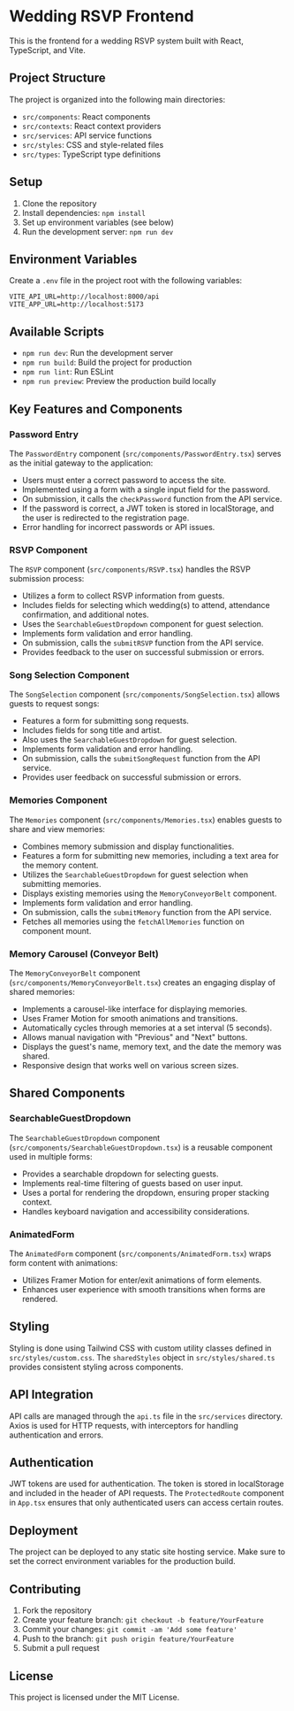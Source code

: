 # Wedding RSVP Frontend

This is the frontend for a wedding RSVP system built with React, TypeScript, and Vite.

## Project Structure

The project is organized into the following main directories:

- `src/components`: React components
- `src/contexts`: React context providers
- `src/services`: API service functions
- `src/styles`: CSS and style-related files
- `src/types`: TypeScript type definitions

## Setup

1. Clone the repository
2. Install dependencies: `npm install`
3. Set up environment variables (see below)
4. Run the development server: `npm run dev`

## Environment Variables

Create a `.env` file in the project root with the following variables:

```
VITE_API_URL=http://localhost:8000/api
VITE_APP_URL=http://localhost:5173
```

## Available Scripts

- `npm run dev`: Run the development server
- `npm run build`: Build the project for production
- `npm run lint`: Run ESLint
- `npm run preview`: Preview the production build locally

## Key Features and Components

### Password Entry

The `PasswordEntry` component (`src/components/PasswordEntry.tsx`) serves as the initial gateway to the application:

- Users must enter a correct password to access the site.
- Implemented using a form with a single input field for the password.
- On submission, it calls the `checkPassword` function from the API service.
- If the password is correct, a JWT token is stored in localStorage, and the user is redirected to the registration page.
- Error handling for incorrect passwords or API issues.

### RSVP Component

The `RSVP` component (`src/components/RSVP.tsx`) handles the RSVP submission process:

- Utilizes a form to collect RSVP information from guests.
- Includes fields for selecting which wedding(s) to attend, attendance confirmation, and additional notes.
- Uses the `SearchableGuestDropdown` component for guest selection.
- Implements form validation and error handling.
- On submission, calls the `submitRSVP` function from the API service.
- Provides feedback to the user on successful submission or errors.

### Song Selection Component

The `SongSelection` component (`src/components/SongSelection.tsx`) allows guests to request songs:

- Features a form for submitting song requests.
- Includes fields for song title and artist.
- Also uses the `SearchableGuestDropdown` for guest selection.
- Implements form validation and error handling.
- On submission, calls the `submitSongRequest` function from the API service.
- Provides user feedback on successful submission or errors.

### Memories Component

The `Memories` component (`src/components/Memories.tsx`) enables guests to share and view memories:

- Combines memory submission and display functionalities.
- Features a form for submitting new memories, including a text area for the memory content.
- Utilizes the `SearchableGuestDropdown` for guest selection when submitting memories.
- Displays existing memories using the `MemoryConveyorBelt` component.
- Implements form validation and error handling.
- On submission, calls the `submitMemory` function from the API service.
- Fetches all memories using the `fetchAllMemories` function on component mount.

### Memory Carousel (Conveyor Belt)

The `MemoryConveyorBelt` component (`src/components/MemoryConveyorBelt.tsx`) creates an engaging display of shared memories:

- Implements a carousel-like interface for displaying memories.
- Uses Framer Motion for smooth animations and transitions.
- Automatically cycles through memories at a set interval (5 seconds).
- Allows manual navigation with "Previous" and "Next" buttons.
- Displays the guest's name, memory text, and the date the memory was shared.
- Responsive design that works well on various screen sizes.

## Shared Components

### SearchableGuestDropdown

The `SearchableGuestDropdown` component (`src/components/SearchableGuestDropdown.tsx`) is a reusable component used in multiple forms:

- Provides a searchable dropdown for selecting guests.
- Implements real-time filtering of guests based on user input.
- Uses a portal for rendering the dropdown, ensuring proper stacking context.
- Handles keyboard navigation and accessibility considerations.

### AnimatedForm

The `AnimatedForm` component (`src/components/AnimatedForm.tsx`) wraps form content with animations:

- Utilizes Framer Motion for enter/exit animations of form elements.
- Enhances user experience with smooth transitions when forms are rendered.

## Styling

Styling is done using Tailwind CSS with custom utility classes defined in `src/styles/custom.css`. The `sharedStyles` object in `src/styles/shared.ts` provides consistent styling across components.

## API Integration

API calls are managed through the `api.ts` file in the `src/services` directory. Axios is used for HTTP requests, with interceptors for handling authentication and errors.

## Authentication

JWT tokens are used for authentication. The token is stored in localStorage and included in the header of API requests. The `ProtectedRoute` component in `App.tsx` ensures that only authenticated users can access certain routes.

## Deployment

The project can be deployed to any static site hosting service. Make sure to set the correct environment variables for the production build.

## Contributing

1. Fork the repository
2. Create your feature branch: `git checkout -b feature/YourFeature`
3. Commit your changes: `git commit -am 'Add some feature'`
4. Push to the branch: `git push origin feature/YourFeature`
5. Submit a pull request

## License

This project is licensed under the MIT License.